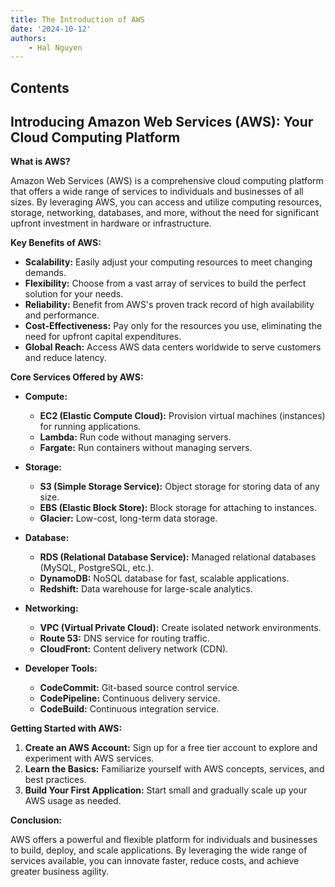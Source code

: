 ```yaml
---
title: The Introduction of AWS
date: '2024-10-12'
authors:
    - Hal Nguyen
---
```


## Contents

## Introducing Amazon Web Services (AWS): Your Cloud Computing Platform

**What is AWS?**

Amazon Web Services (AWS) is a comprehensive cloud computing platform that offers a wide range of services to individuals and businesses of all sizes. By leveraging AWS, you can access and utilize computing resources, storage, networking, databases, and more, without the need for significant upfront investment in hardware or infrastructure.

**Key Benefits of AWS:**

* **Scalability:** Easily adjust your computing resources to meet changing demands.
* **Flexibility:** Choose from a vast array of services to build the perfect solution for your needs.
* **Reliability:** Benefit from AWS's proven track record of high availability and performance.
* **Cost-Effectiveness:** Pay only for the resources you use, eliminating the need for upfront capital expenditures.
* **Global Reach:** Access AWS data centers worldwide to serve customers and reduce latency.

**Core Services Offered by AWS:**

* **Compute:**
  * **EC2 (Elastic Compute Cloud):** Provision virtual machines (instances) for running applications.
  * **Lambda:** Run code without managing servers.
  * **Fargate:** Run containers without managing servers.
  
* **Storage:**
  * **S3 (Simple Storage Service):** Object storage for storing data of any size.
  * **EBS (Elastic Block Store):** Block storage for attaching to instances.
  * **Glacier:** Low-cost, long-term data storage.

* **Database:**
  * **RDS (Relational Database Service):** Managed relational databases (MySQL, PostgreSQL, etc.).
  * **DynamoDB:** NoSQL database for fast, scalable applications.
  * **Redshift:** Data warehouse for large-scale analytics.
* **Networking:**
  * **VPC (Virtual Private Cloud):** Create isolated network environments.
  * **Route 53:** DNS service for routing traffic.
  * **CloudFront:** Content delivery network (CDN).
* **Developer Tools:**
  * **CodeCommit:** Git-based source control service.
  * **CodePipeline:** Continuous delivery service.
  * **CodeBuild:** Continuous integration service.

**Getting Started with AWS:**

1. **Create an AWS Account:** Sign up for a free tier account to explore and experiment with AWS services.
2. **Learn the Basics:** Familiarize yourself with AWS concepts, services, and best practices.
3. **Build Your First Application:** Start small and gradually scale up your AWS usage as needed.

**Conclusion:**

AWS offers a powerful and flexible platform for individuals and businesses to build, deploy, and scale applications. By leveraging the wide range of services available, you can innovate faster, reduce costs, and achieve greater business agility.
